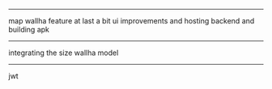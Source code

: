 




---------------------------------------------------------------------



map wallha feature
at last a bit ui improvements and hosting backend and building apk


------------------------------------------------------------------------

integrating the size wallha model


------------------------------------------------------------------------
jwt
